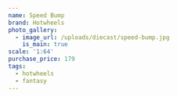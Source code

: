 ```yaml
---
name: Speed Bump
brand: Hotwheels
photo_gallery:
  - image_url: /uploads/diecast/speed-bump.jpg
    is_main: true
scale: '1:64'
purchase_price: 179
tags:
  - hotwheels
  - fantasy
---
```


